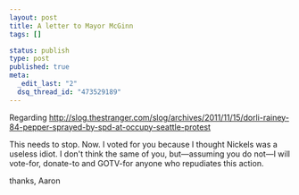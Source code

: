 ```yaml
--- 
layout: post
title: A letter to Mayor McGinn
tags: []

status: publish
type: post
published: true
meta: 
  _edit_last: "2"
  dsq_thread_id: "473529189"
---
```

Regarding http://slog.thestranger.com/slog/archives/2011/11/15/dorli-rainey-84-pepper-sprayed-by-spd-at-occupy-seattle-protest

This needs to stop. Now. I voted for you because I thought Nickels was a useless idiot. I don't think the same of you, but—assuming you do not—I will vote-for, donate-to and GOTV-for anyone who repudiates this action. 

thanks,
Aaron
